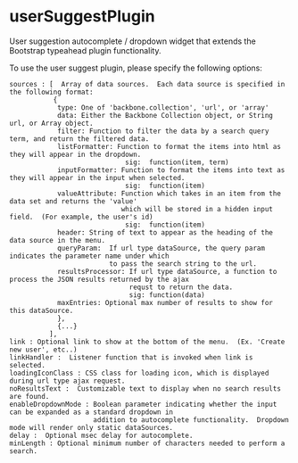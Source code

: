 userSuggestPlugin
=================

User suggestion autocomplete / dropdown widget that extends the Bootstrap typeahead plugin functionality.

To use the user suggest plugin, please specify the following options:

    sources : [  Array of data sources.  Each data source is specified in the following format:
               {
                type: One of 'backbone.collection', 'url', or 'array'
                data: Either the Backbone Collection object, or String url, or Array object.
                filter: Function to filter the data by a search query term, and return the filtered data.
                listFormatter: Function to format the items into html as they will appear in the dropdown.
                                 sig:  function(item, term) 
                inputFormatter: Function to format the items into text as they will appear in the input when selected.
                                 sig:  function(item)
                valueAttribute: Function which takes in an item from the data set and returns the 'value' 
                                which will be stored in a hidden input field.  (For example, the user's id)
                                 sig:  function(item)
                header: String of text to appear as the heading of the data source in the menu.
                queryParam:  If url type dataSource, the query param indicates the parameter name under which
                             to pass the search string to the url.
                resultsProcessor: If url type dataSource, a function to process the JSON results returned by the ajax 
                                  requst to return the data.
                                  sig: function(data)
                maxEntries: Optional max number of results to show for this dataSource.
                },
                {...}
              ],
    link : Optional link to show at the bottom of the menu.  (Ex. 'Create new user', etc..)
    linkHandler :  Listener function that is invoked when link is selected.
    loadingIconClass : CSS class for loading icon, which is displayed during url type ajax request.
    noResultsText :  Customizable text to display when no search results are found.
    enableDropdownMode : Boolean parameter indicating whether the input can be expanded as a standard dropdown in
                         addition to autocomplete functionality.  Dropdown mode will render only static dataSources.
    delay :  Optional msec delay for autocomplete.
    minLength : Optional minimum number of characters needed to perform a search.
        


